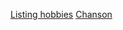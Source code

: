 [Listing hobbies](https://github.com/JulienViaud/Viaud-notation/blob/master/Hobbies.md)
[Chanson](https://github.com/JulienViaud/Viaud-notation/blob/master/Chanson.md)